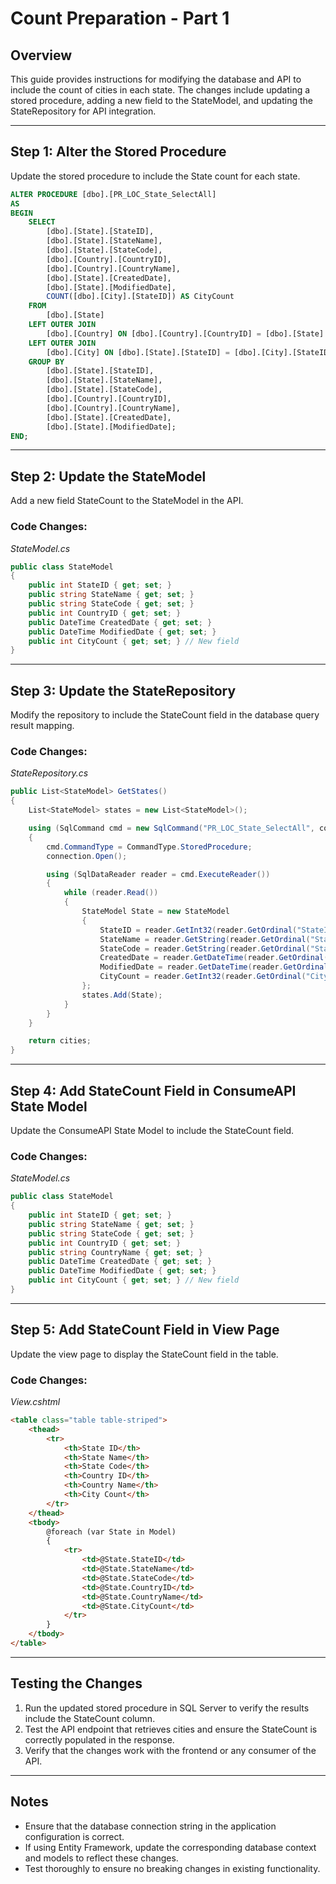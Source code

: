 # Count Preparation - Part 1

## Overview
This guide provides instructions for modifying the database and API to include the count of cities in each state. The changes include updating a stored procedure, adding a new field to the StateModel, and updating the StateRepository for API integration.

---

## Step 1: Alter the Stored Procedure
Update the stored procedure to include the State count for each state.

```sql
ALTER PROCEDURE [dbo].[PR_LOC_State_SelectAll]
AS
BEGIN
    SELECT
        [dbo].[State].[StateID],
        [dbo].[State].[StateName],
        [dbo].[State].[StateCode],
        [dbo].[Country].[CountryID],
        [dbo].[Country].[CountryName],
        [dbo].[State].[CreatedDate],
        [dbo].[State].[ModifiedDate],
        COUNT([dbo].[City].[StateID]) AS CityCount
    FROM
        [dbo].[State]
    LEFT OUTER JOIN
        [dbo].[Country] ON [dbo].[Country].[CountryID] = [dbo].[State].[CountryID]
    LEFT OUTER JOIN
        [dbo].[City] ON [dbo].[State].[StateID] = [dbo].[City].[StateID]
    GROUP BY
        [dbo].[State].[StateID],
        [dbo].[State].[StateName],
        [dbo].[State].[StateCode],
        [dbo].[Country].[CountryID],
        [dbo].[Country].[CountryName],
        [dbo].[State].[CreatedDate],
        [dbo].[State].[ModifiedDate];
END;
```

---

## Step 2: Update the StateModel
Add a new field StateCount to the StateModel in the API.

### Code Changes:
*StateModel.cs*
```csharp
public class StateModel
{
    public int StateID { get; set; }
    public string StateName { get; set; }
    public string StateCode { get; set; }
    public int CountryID { get; set; }
    public DateTime CreatedDate { get; set; }
    public DateTime ModifiedDate { get; set; }
    public int CityCount { get; set; } // New field
}
```

---

## Step 3: Update the StateRepository
Modify the repository to include the StateCount field in the database query result mapping.

### Code Changes:
*StateRepository.cs*
```csharp
public List<StateModel> GetStates()
{
    List<StateModel> states = new List<StateModel>();

    using (SqlCommand cmd = new SqlCommand("PR_LOC_State_SelectAll", connection))
    {
        cmd.CommandType = CommandType.StoredProcedure;
        connection.Open();

        using (SqlDataReader reader = cmd.ExecuteReader())
        {
            while (reader.Read())
            {
                StateModel State = new StateModel
                {
                    StateID = reader.GetInt32(reader.GetOrdinal("StateID")),
                    StateName = reader.GetString(reader.GetOrdinal("StateName")),
                    StateCode = reader.GetString(reader.GetOrdinal("StateCode")),
                    CreatedDate = reader.GetDateTime(reader.GetOrdinal("CreatedDate")),
                    ModifiedDate = reader.GetDateTime(reader.GetOrdinal("ModifiedDate")),
                    CityCount = reader.GetInt32(reader.GetOrdinal("CityCount")) // Mapping StateCount
                };
                states.Add(State);
            }
        }
    }

    return cities;
}
```

---

## Step 4: Add StateCount Field in ConsumeAPI State Model
Update the ConsumeAPI State Model to include the StateCount field.

### Code Changes:
*StateModel.cs*
```csharp
public class StateModel
{
    public int StateID { get; set; }
    public string StateName { get; set; }
    public string StateCode { get; set; }
    public int CountryID { get; set; }
    public string CountryName { get; set; }
    public DateTime CreatedDate { get; set; }
    public DateTime ModifiedDate { get; set; }
    public int CityCount { get; set; } // New field
}
```

---

## Step 5: Add StateCount Field in View Page
Update the view page to display the StateCount field in the table.

### Code Changes:
*View.cshtml*
```html
<table class="table table-striped">
    <thead>
        <tr>
            <th>State ID</th>
            <th>State Name</th>
            <th>State Code</th>
            <th>Country ID</th>
            <th>Country Name</th>
            <th>City Count</th>
        </tr>
    </thead>
    <tbody>
        @foreach (var State in Model)
        {
            <tr>
                <td>@State.StateID</td>
                <td>@State.StateName</td>
                <td>@State.StateCode</td>
                <td>@State.CountryID</td>
                <td>@State.CountryName</td>
                <td>@State.CityCount</td>
            </tr>
        }
    </tbody>
</table>
```

---

## Testing the Changes
1. Run the updated stored procedure in SQL Server to verify the results include the StateCount column.
2. Test the API endpoint that retrieves cities and ensure the StateCount is correctly populated in the response.
3. Verify that the changes work with the frontend or any consumer of the API.

---

## Notes
- Ensure that the database connection string in the application configuration is correct.
- If using Entity Framework, update the corresponding database context and models to reflect these changes.
- Test thoroughly to ensure no breaking changes in existing functionality.
